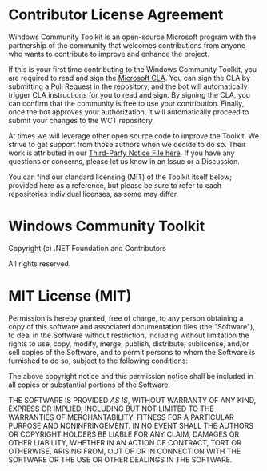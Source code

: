 
# Contributor License Agreement

Windows Community Toolkit is an open-source Microsoft program with the partnership of the community that welcomes contributions from anyone who wants to contribute to improve and enhance the project. 

If this is your first time contributing to the Windows Community Toolkit, you are required to read and sign the [Microsoft CLA](https://cla.opensource.microsoft.com/). You can sign the CLA by submitting a Pull Request in the repository, and the bot will automatically trigger CLA instructions for you to read and sign. By signing the CLA, you can confirm that the community is free to use your contribution. Finally, once the bot approves your authorization, it will automatically proceed to submit your changes to the WCT repository.

At times we will leverage other open source code to improve the Toolkit. We strive to get support from those authors when we decide to do so. Their work is attributed in our [Third-Party Notice File here](https://github.com/windows-toolkit/WindowsCommunityToolkit/blob/main/ThirdPartyNotices.txt). If you have any questions or concerns, please let us know in an Issue or a Discussion.

You can find our standard licensing (MIT) of the Toolkit itself below; provided here as a reference, but please be sure to refer to each repositories individual licenses, as some may differ.

# Windows Community Toolkit

Copyright (c) .NET Foundation and Contributors

All rights reserved. 

# MIT License (MIT)

Permission is hereby granted, free of charge, to any person obtaining a copy of this software and associated documentation files (the "Software"), to deal in the Software without restriction, including without limitation the rights to use, copy, modify, merge, publish, distribute, sublicense, and/or sell copies of the Software, and to permit persons to whom the Software is furnished to do so, subject to the following conditions:

The above copyright notice and this permission notice shall be included in all copies or substantial portions of the Software.

THE SOFTWARE IS PROVIDED *AS IS*, WITHOUT WARRANTY OF ANY KIND, EXPRESS OR IMPLIED, INCLUDING BUT NOT LIMITED TO THE WARRANTIES OF MERCHANTABILITY, FITNESS FOR A PARTICULAR PURPOSE AND NONINFRINGEMENT. IN NO EVENT SHALL THE AUTHORS OR COPYRIGHT HOLDERS BE LIABLE FOR ANY CLAIM, DAMAGES OR OTHER LIABILITY, WHETHER IN AN ACTION OF CONTRACT, TORT OR OTHERWISE, ARISING FROM, OUT OF OR IN CONNECTION WITH THE SOFTWARE OR THE USE OR OTHER DEALINGS IN THE SOFTWARE.
